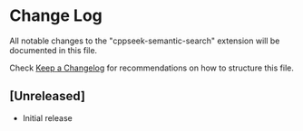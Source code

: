 # Change Log

All notable changes to the "cppseek-semantic-search" extension will be documented in this file.

Check [Keep a Changelog](http://keepachangelog.com/) for recommendations on how to structure this file.

## [Unreleased]

- Initial release